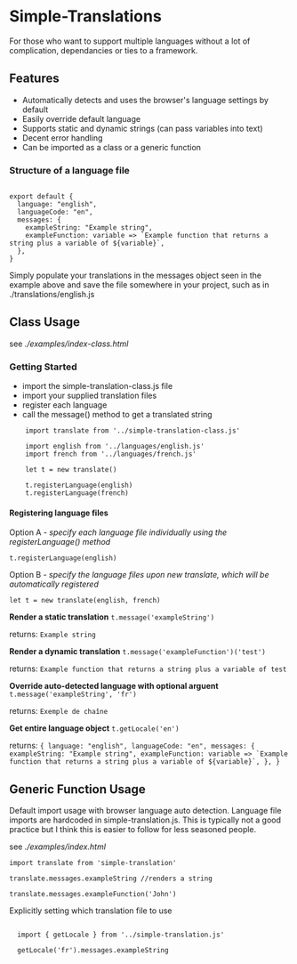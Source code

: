 
# Simple-Translations

For those who want to support multiple languages without a lot of complication, dependancies or ties to a framework.

## Features

- Automatically detects and uses the browser's language settings by default
- Easily override default language
- Supports static and dynamic strings (can pass variables into text)
- Decent error handling
- Can be imported as a class or a generic function

### Structure of a language file
```

export default {
  language: "english",
  languageCode: "en",
  messages: {
    exampleString: "Example string",
    exampleFunction: variable => `Example function that returns a string plus a variable of ${variable}`,
  },
}

```
Simply populate your translations in the messages object seen in the example above and save the file somewhere in your project, such as in ./translations/english.js

## Class Usage

see *./examples/index-class.html*

### Getting Started

- import the simple-translation-class.js file
- import your supplied translation files
- register each language
- call the message() method to get a translated string
```
    import translate from '../simple-translation-class.js'

    import english from '../languages/english.js'
    import french from '../languages/french.js'

    let t = new translate()

    t.registerLanguage(english)
    t.registerLanguage(french)
```

#### Registering language files

Option A - *specify each language file individually using the registerLanguage() method*

```t.registerLanguage(english)```

Option B - *specify the language files upon new translate, which will be automatically registered*

```let t = new translate(english, french)```

**Render a static translation**
```t.message('exampleString')```

returns: ```Example string```

**Render a dynamic translation**
```t.message('exampleFunction')('test')```

returns: ```Example function that returns a string plus a variable of test```

**Override auto-detected language with optional arguent**
```t.message('exampleString', 'fr')```

returns: ```Exemple de chaîne```

**Get entire language object**
```t.getLocale('en')```

returns: ```{
  language: "english",
  languageCode: "en",
  messages: {
    exampleString: "Example string",
    exampleFunction: variable => `Example function that returns a string plus a variable of ${variable}`,
  },
}```



## Generic Function Usage

Default import usage with browser language auto detection. Language file imports are hardcoded in simple-translation.js. This is typically not a good practice but I think this is easier to follow for less seasoned people.

see *./examples/index.html*

```
import translate from 'simple-translation'

translate.messages.exampleString //renders a string

translate.messages.exampleFunction('John')

```


Explicitly setting which translation file to use

```

  import { getLocale } from '../simple-translation.js'

  getLocale('fr').messages.exampleString

```
